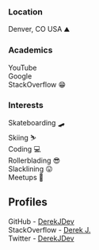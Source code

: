 ### Location
Denver, CO USA ⛰

### Academics
YouTube  
Google  
StackOverflow 😁

### Interests
Skateboarding 🛹  
Skiing ⛷  
Coding 💻  
Rollerblading 😎  
Slacklining 😛  
Meetups 🎉  

## Profiles
GitHub - [DerekJDev](https://github.com/DerekJDev)  
StackOverflow - [Derek J.](https://stackoverflow.com/users/5423717/derek-j)  
Twitter - [DerekJDev](https://twitter.com/DerekJDev)
